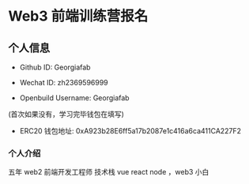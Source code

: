 # Web3 前端训练营报名

## 个人信息

- Github ID: Georgiafab

- Wechat ID: zh2369596999

- Openbuild Username: Georgiafab

(首次如果没有，学习完毕钱包在填写)

- ERC20 钱包地址: 0xA923b28E6ff5a17b2087e1c416a6ca411CA227F2

### 个人介绍

五年 web2 前端开发工程师 技术栈 vue react node ，web3 小白
